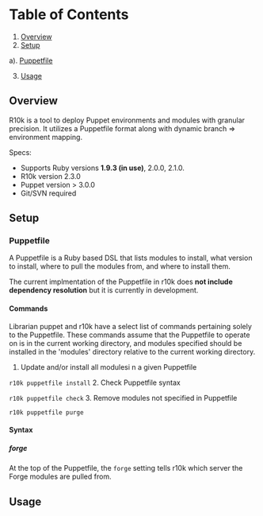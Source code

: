 # Table of Contents
1. [Overview](#overview)
2. [Setup](#setup)

  a). [Puppetfile](#puppetfile)
  
3. [Usage](#usage)

## Overview
R10k is a tool to deploy Puppet environments and modules with granular precision. It utilizes a Puppetfile format along with dynamic branch => environment mapping.

Specs:
+ Supports Ruby versions **1.9.3 (in use)**, 2.0.0, 2.1.0.
+ R10k version 2.3.0
+ Puppet version > 3.0.0
+ Git/SVN required

## Setup
### Puppetfile
A Puppetfile is a Ruby based DSL that lists modules to install, what version to install, where to pull the modules from, and where to install them. 

The current implmentation of the Puppetfile in r10k does **not include dependency resolution** but it is currently in development. 

#### Commands
Librarian puppet and r10k have a select list of commands pertaining solely to the Puppetfile. These commands assume that the Puppetfile to operate on is in the current working directory, and modules specified should be installed in the 'modules' directory relative to the current working directory. 

1. Update and/or install all modulesi n a given Puppetfile

  `r10k puppetfile install`
2. Check Puppetfile syntax 

  `r10k puppetfile check`
3. Remove modules not specified in Puppetfile 

  `r10k puppetfile purge`

#### Syntax
##### forge
At the top of the Puppetfile, the `forge` setting tells r10k which server the Forge modules are pulled from. 

## Usage
